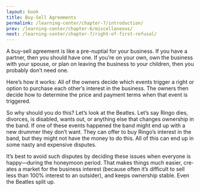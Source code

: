 ```yaml
---
layout: book
title: Buy-Sell Agreements
permalink: /learning-center/chapter-7/introduction/
prev: /learning-center/chapter-6/miscellaneous/
next: /learning-center/chapter-7/right-of-first-refusal/
---
```


A buy-sell agree­ment is like a pre-nuptial for your busi­ness. If you have a part­ner, then you should have one. If you’re on your own, own the busi­ness with your spouse, or plan on leav­ing the busi­ness to your chil­dren, then you prob­a­bly don’t need one.

Here’s how it works: All of the own­ers decide which events trig­ger a right or option to pur­chase each other’s inter­est in the busi­ness. The own­ers then decide how to deter­mine the price and pay­ment terms when that event is triggered.

So why should you do this? Let’s look at the Bea­t­les. Let’s say Ringo dies, divorces, is dis­abled, wants out, or any­thing else that changes own­er­ship in the band. If one of these events hap­pened the band might end up with a new drum­mer they don’t want. They can offer to buy Ringo’s inter­est in the band, but they might not have the money to do this. All of this can end up in some nasty and expen­sive disputes.

It’s best to avoid such dis­putes by decid­ing these issues when every­one is happy—during the hon­ey­moon period. That makes things much eas­ier, cre­ates a mar­ket for the busi­ness inter­est (because often it’s dif­fi­cult to sell less than 100% inter­est to an out­sider), and keeps own­er­ship sta­ble. Even the Bea­t­les split up.